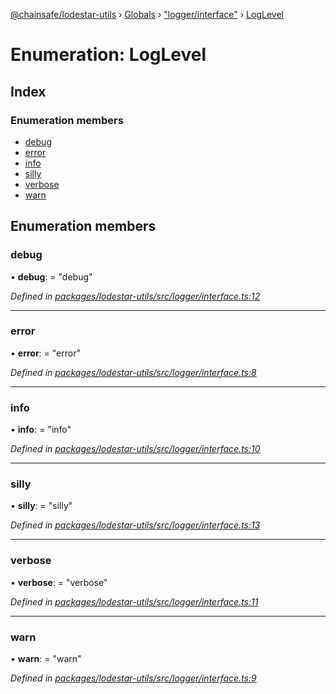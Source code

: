 [@chainsafe/lodestar-utils](../README.md) › [Globals](../globals.md) › ["logger/interface"](../modules/_logger_interface_.md) › [LogLevel](_logger_interface_.loglevel.md)

# Enumeration: LogLevel

## Index

### Enumeration members

* [debug](_logger_interface_.loglevel.md#debug)
* [error](_logger_interface_.loglevel.md#error)
* [info](_logger_interface_.loglevel.md#info)
* [silly](_logger_interface_.loglevel.md#silly)
* [verbose](_logger_interface_.loglevel.md#verbose)
* [warn](_logger_interface_.loglevel.md#warn)

## Enumeration members

###  debug

• **debug**: = "debug"

*Defined in [packages/lodestar-utils/src/logger/interface.ts:12](https://github.com/ChainSafe/lodestar/blob/da7050e4c/packages/lodestar-utils/src/logger/interface.ts#L12)*

___

###  error

• **error**: = "error"

*Defined in [packages/lodestar-utils/src/logger/interface.ts:8](https://github.com/ChainSafe/lodestar/blob/da7050e4c/packages/lodestar-utils/src/logger/interface.ts#L8)*

___

###  info

• **info**: = "info"

*Defined in [packages/lodestar-utils/src/logger/interface.ts:10](https://github.com/ChainSafe/lodestar/blob/da7050e4c/packages/lodestar-utils/src/logger/interface.ts#L10)*

___

###  silly

• **silly**: = "silly"

*Defined in [packages/lodestar-utils/src/logger/interface.ts:13](https://github.com/ChainSafe/lodestar/blob/da7050e4c/packages/lodestar-utils/src/logger/interface.ts#L13)*

___

###  verbose

• **verbose**: = "verbose"

*Defined in [packages/lodestar-utils/src/logger/interface.ts:11](https://github.com/ChainSafe/lodestar/blob/da7050e4c/packages/lodestar-utils/src/logger/interface.ts#L11)*

___

###  warn

• **warn**: = "warn"

*Defined in [packages/lodestar-utils/src/logger/interface.ts:9](https://github.com/ChainSafe/lodestar/blob/da7050e4c/packages/lodestar-utils/src/logger/interface.ts#L9)*
